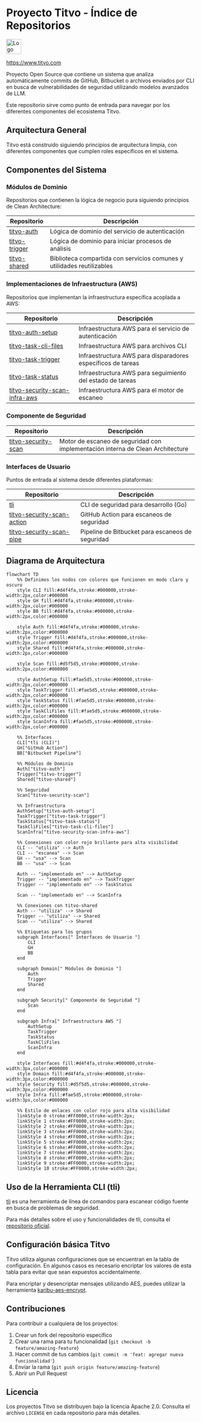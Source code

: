 # Proyecto Titvo - Índice de Repositorios

<img src="https://hebbkx1anhila5yf.public.blob.vercel-storage.com/logoTitvo-BGBUfoRpY913X20dILpAjHar8AO8mk.png" alt="Logo Titvo" height="40px">

https://www.titvo.com

Proyecto Open Source que contiene un sistema que analiza automáticamente commits de GitHub, Bitbucket o archivos enviados por CLI en busca de vulnerabilidades de seguridad utilizando modelos avanzados de LLM.

Este repositorio sirve como punto de entrada para navegar por los diferentes componentes del ecosistema Titvo.

## Arquitectura General

Titvo está construido siguiendo principios de arquitectura limpia, con diferentes componentes que cumplen roles específicos en el sistema.

## Componentes del Sistema

### Módulos de Dominio

Repositorios que contienen la lógica de negocio pura siguiendo principios de Clean Architecture:

| Repositorio | Descripción |
|-------------|-------------|
| [titvo-auth](https://github.com/KaribuLab/titvo-auth) | Lógica de dominio del servicio de autenticación |
| [titvo-trigger](https://github.com/KaribuLab/titvo-trigger) | Lógica de dominio para iniciar procesos de análisis |
| [titvo-shared](https://github.com/KaribuLab/titvo-shared) | Biblioteca compartida con servicios comunes y utilidades reutilizables |

### Implementaciones de Infraestructura (AWS)

Repositorios que implementan la infraestructura específica acoplada a AWS:

| Repositorio | Descripción |
|-------------|-------------|
| [titvo-auth-setup](https://github.com/KaribuLab/titvo-auth-setup) | Infraestructura AWS para el servicio de autenticación |
| [titvo-task-cli-files](https://github.com/KaribuLab/titvo-task-cli-files) | Infraestructura AWS para archivos CLI |
| [titvo-task-trigger](https://github.com/KaribuLab/titvo-task-trigger) | Infraestructura AWS para disparadores específicos de tareas |
| [titvo-task-status](https://github.com/KaribuLab/titvo-task-status) | Infraestructura AWS para seguimiento del estado de tareas |
| [titvo-security-scan-infra-aws](https://github.com/KaribuLab/titvo-security-scan-infra-aws) | Infraestructura AWS para el motor de escaneo |

### Componente de Seguridad

| Repositorio | Descripción |
|-------------|-------------|
| [titvo-security-scan](https://github.com/KaribuLab/titvo-security-scan) | Motor de escaneo de seguridad con implementación interna de Clean Architecture |

### Interfaces de Usuario

Puntos de entrada al sistema desde diferentes plataformas:

| Repositorio | Descripción |
|-------------|-------------|
| [tli](https://github.com/KaribuLab/tli) | CLI de seguridad para desarrollo (Go) |
| [titvo-security-scan-action](https://github.com/KaribuLab/titvo-security-scan-action) | GitHub Action para escaneos de seguridad |
| [titvo-security-scan-pipe](https://bitbucket.org/karibu-cl/titvo-security-scan-pipe/src/main/) | Pipeline de Bitbucket para escaneos de seguridad |

## Diagrama de Arquitectura

```mermaid
flowchart TD
    %% Definimos los nodos con colores que funcionen en modo claro y oscuro
    style CLI fill:#d4f4fa,stroke:#000000,stroke-width:2px,color:#000000
    style GH fill:#d4f4fa,stroke:#000000,stroke-width:2px,color:#000000
    style BB fill:#d4f4fa,stroke:#000000,stroke-width:2px,color:#000000
    
    style Auth fill:#d4f4fa,stroke:#000000,stroke-width:2px,color:#000000
    style Trigger fill:#d4f4fa,stroke:#000000,stroke-width:2px,color:#000000
    style Shared fill:#d4f4fa,stroke:#000000,stroke-width:2px,color:#000000
    
    style Scan fill:#d5f5d5,stroke:#000000,stroke-width:2px,color:#000000
    
    style AuthSetup fill:#fae5d5,stroke:#000000,stroke-width:2px,color:#000000
    style TaskTrigger fill:#fae5d5,stroke:#000000,stroke-width:2px,color:#000000
    style TaskStatus fill:#fae5d5,stroke:#000000,stroke-width:2px,color:#000000
    style TaskCliFiles fill:#fae5d5,stroke:#000000,stroke-width:2px,color:#000000
    style ScanInfra fill:#fae5d5,stroke:#000000,stroke-width:2px,color:#000000
    
    %% Interfaces
    CLI["tli (CLI)"]
    GH["GitHub Action"]
    BB["Bitbucket Pipeline"]
    
    %% Módulos de Dominio
    Auth["titvo-auth"]
    Trigger["titvo-trigger"]
    Shared["titvo-shared"]
    
    %% Seguridad
    Scan["titvo-security-scan"]
    
    %% Infraestructura
    AuthSetup["titvo-auth-setup"]
    TaskTrigger["titvo-task-trigger"]
    TaskStatus["titvo-task-status"]
    TaskCliFiles["titvo-task-cli-files"]
    ScanInfra["titvo-security-scan-infra-aws"]
    
    %% Conexiones con color rojo brillante para alta visibilidad
    CLI -- "utiliza" --> Auth
    CLI -- "escanea" --> Scan
    GH -- "usa" --> Scan
    BB -- "usa" --> Scan
    
    Auth -- "implementado en" --> AuthSetup
    Trigger -- "implementado en" --> TaskTrigger
    Trigger -- "implementado en" --> TaskStatus
    
    Scan -- "implementado en" --> ScanInfra
    
    %% Conexiones con titvo-shared
    Auth -- "utiliza" --> Shared
    Trigger -- "utiliza" --> Shared
    Scan -- "utiliza" --> Shared
    
    %% Etiquetas para los grupos
    subgraph Interfaces[" Interfaces de Usuario "]
        CLI
        GH
        BB
    end
    
    subgraph Domain[" Módulos de Dominio "]
        Auth
        Trigger
        Shared
    end
    
    subgraph Security[" Componente de Seguridad "]
        Scan
    end
    
    subgraph Infra[" Infraestructura AWS "]
        AuthSetup
        TaskTrigger
        TaskStatus
        TaskCliFiles
        ScanInfra
    end
    
    style Interfaces fill:#d4f4fa,stroke:#000000,stroke-width:3px,color:#000000
    style Domain fill:#d4f4fa,stroke:#000000,stroke-width:3px,color:#000000
    style Security fill:#d5f5d5,stroke:#000000,stroke-width:3px,color:#000000
    style Infra fill:#fae5d5,stroke:#000000,stroke-width:3px,color:#000000
    
    %% Estilo de enlaces con color rojo para alta visibilidad
    linkStyle 0 stroke:#FF0000,stroke-width:2px;
    linkStyle 1 stroke:#FF0000,stroke-width:2px;
    linkStyle 2 stroke:#FF0000,stroke-width:2px;
    linkStyle 3 stroke:#FF0000,stroke-width:2px;
    linkStyle 4 stroke:#FF0000,stroke-width:2px;
    linkStyle 5 stroke:#FF0000,stroke-width:2px;
    linkStyle 6 stroke:#FF0000,stroke-width:2px;
    linkStyle 7 stroke:#FF0000,stroke-width:2px;
    linkStyle 8 stroke:#FF0000,stroke-width:2px;
    linkStyle 9 stroke:#FF0000,stroke-width:2px;
    linkStyle 10 stroke:#FF0000,stroke-width:2px;
```

## Uso de la Herramienta CLI (tli)

[tli](https://github.com/KaribuLab/tli) es una herramienta de línea de comandos para escanear código fuente en busca de problemas de seguridad.

Para más detalles sobre el uso y funcionalidades de tli, consulta el [repositorio oficial](https://github.com/KaribuLab/tli).

## Configuración básica Titvo

Titvo utiliza algunas configuraciones que se encuentran en la tabla de configuración. En algunos casos es necesario encriptar los valores de esta tabla para evitar que sean expuestos accidentalmente.

Para encriptar y desencriptar mensajes utilizando AES, puedes utilizar la herramienta [karibu-aes-encrypt](https://github.com/KaribuLab/karibu-aes-encrypt).

## Contribuciones

Para contribuir a cualquiera de los proyectos:

1. Crear un fork del repositorio específico
2. Crear una rama para tu funcionalidad (`git checkout -b feature/amazing-feature`)
3. Hacer commit de tus cambios (`git commit -m 'feat: agregar nueva funcionalidad'`)
4. Enviar la rama (`git push origin feature/amazing-feature`)
5. Abrir un Pull Request

## Licencia

Los proyectos Titvo se distribuyen bajo la licencia Apache 2.0. Consulta el archivo `LICENSE` en cada repositorio para más detalles.
